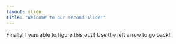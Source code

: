 ```yaml
---
layout: slide
title: "Welcome to our second slide!"
---
```

Finally! I was able to figure this out!!
Use the left arrow to go back!
